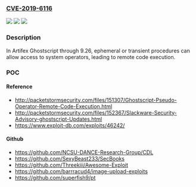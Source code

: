 ### [CVE-2019-6116](https://cve.mitre.org/cgi-bin/cvename.cgi?name=CVE-2019-6116)
![](https://img.shields.io/static/v1?label=Product&message=n%2Fa&color=blue)
![](https://img.shields.io/static/v1?label=Version&message=n%2Fa&color=blue)
![](https://img.shields.io/static/v1?label=Vulnerability&message=n%2Fa&color=brighgreen)

### Description

In Artifex Ghostscript through 9.26, ephemeral or transient procedures can allow access to system operators, leading to remote code execution.

### POC

#### Reference
- http://packetstormsecurity.com/files/151307/Ghostscript-Pseudo-Operator-Remote-Code-Execution.html
- http://packetstormsecurity.com/files/152367/Slackware-Security-Advisory-ghostscript-Updates.html
- https://www.exploit-db.com/exploits/46242/

#### Github
- https://github.com/NCSU-DANCE-Research-Group/CDL
- https://github.com/SexyBeast233/SecBooks
- https://github.com/Threekiii/Awesome-Exploit
- https://github.com/barrracud4/image-upload-exploits
- https://github.com/superfish9/pt

